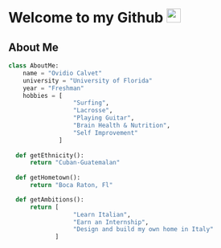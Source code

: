 # Welcome to my Github <img src="https://media.giphy.com/media/hvRJCLFzcasrR4ia7z/giphy.gif" width="28px" height="28px">
About Me
---
```python
class AboutMe:
    name = "Ovidio Calvet"
    university = "University of Florida"
    year = "Freshman"
    hobbies = [
                  "Surfing",
                  "Lacrosse",
                  "Playing Guitar",
                  "Brain Health & Nutrition",
                  "Self Improvement"
              ]
      
  def getEthnicity():
      return "Cuban-Guatemalan"
    
  def getHometown():
      return "Boca Raton, Fl"

  def getAmbitions():
      return [
                  "Learn Italian",
                  "Earn an Internship",
                  "Design and build my own home in Italy"
             ]


